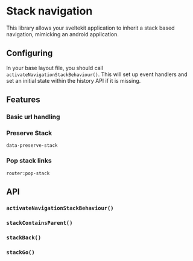 # Stack navigation
This library allows your sveltekit application to inherit a stack based navigation, mimicking an android application.

## Configuring
In your base layout file, you should call `activateNavigationStackBehaviour()`. This will set up event handlers and set an initial state within the history API if it is missing.

## Features
### Basic url handling

### Preserve Stack
`data-preserve-stack`

### Pop stack links
`router:pop-stack`


## API
### `activateNavigationStackBehaviour()`

### `stackContainsParent()`

### `stackBack()`

### `stackGo()`

